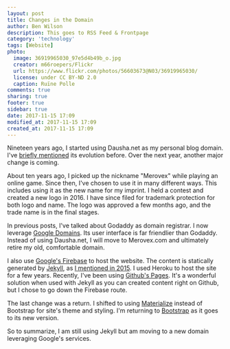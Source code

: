 ```yaml
---
layout: post
title: Changes in the Domain
author: Ben Wilson
description: This goes to RSS Feed & Frontpage
category: 'technology'
tags: [Website]
photo:
  image: 36919965030_97e5d4b49b_o.jpg
  creator: m66roepers/Flickr
  url: https://www.flickr.com/photos/56603673@N03/36919965030/
  license: under CC BY-ND 2.0
  caption: Ruïne Polle
comments: true
sharing: true
footer: true
sidebar: true
date: 2017-11-15 17:09
modified_at: 2017-11-15 17:09
created_at: 2017-11-15 17:09
---
```


Nineteen years ago, I started using Dausha.net as my personal blog domain. I've [briefly mentioned](/technology/frustration-with-zerigo/) its evolution before. Over the next year, another major change is coming.

<!-- more -->

About ten years ago, I picked up the nickname "Merovex" while playing an online game. Since then, I've chosen to use it in many different ways. This includes using it as the new name for my imprint. I held a contest and created a new logo in 2016. I have since filed for trademark protection for both logo and name. The logo was approved a few months ago, and the trade name is in the final stages.

In previous posts, I've talked about Godaddy as domain registrar. I now leverage [Google Domains](https://domains.google.com). Its user interface is far friendlier than Godaddy. Instead of using Dausha.net, I will move to Merovex.com and ultimately retire my old, comfortable domain.

I also use [Google's Firebase](https://firebase.google.com/docs/hosting/quickstart) to host the website. The content is statically generated by [Jekyll](https://jekyllrb.com), as [I mentioned in 2015](/technology/octopress-to-jekyll/). I used Heroku to host the site for a few years. Recently, I've been using [Github's Pages](https://pages.github.com/). It's a wonderful solution when used with Jekyll as you can created content right on Github, but I chose to go down the Firebase route.

The last change was a return. I shifted to using [Materialize](diary/strange-things-afoot/) instead of Bootstrap for site's theme and styling. I'm returning to [Bootstrap](https://getbootstrap.com/) as it goes to its new version.

So to summarize, I am still using Jekyll but am moving to a new domain leveraging Google's services.
